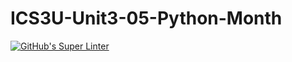 # ICS3U-Unit3-05-Python-Month

[![GitHub's Super Linter](https://github.com/haokai-li/ICS3U-Unit3-05-Python-Month/workflows/GitHub's%20Super%20Linter/badge.svg)](https://github.com/haokai-li/ICS3U-Unit3-05-Python-Month/actions)

